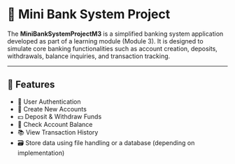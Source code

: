 # 🏦 Mini Bank System Project 

The **MiniBankSystemProjectM3** is a simplified banking system application developed as part of a learning module (Module 3). It is designed to simulate core banking functionalities such as account creation, deposits, withdrawals, balance inquiries, and transaction tracking.

---

## 📌 Features

- 🔐 User Authentication
- 🧾 Create New Accounts
- 💵 Deposit & Withdraw Funds
- 📄 Check Account Balance
- 📚 View Transaction History
- 🗃️ Store data using file handling or a database (depending on implementation)
